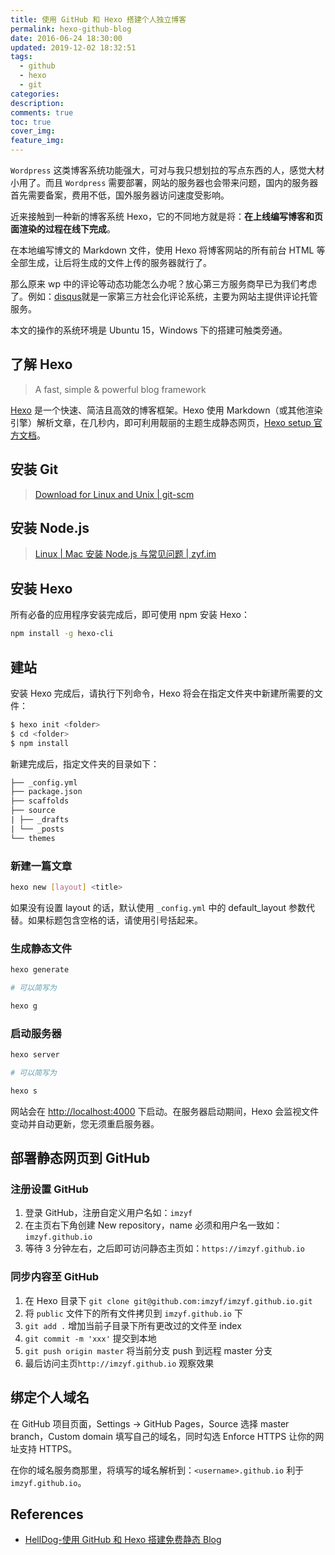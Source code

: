 ```yaml
---
title: 使用 GitHub 和 Hexo 搭建个人独立博客
permalink: hexo-github-blog
date: 2016-06-24 18:30:00
updated: 2019-12-02 18:32:51
tags:
  - github
  - hexo
  - git
categories:
description:
comments: true
toc: true
cover_img:
feature_img:
---
```


`Wordpress` 这类博客系统功能强大，可对与我只想划拉的写点东西的人，感觉大材小用了。而且 `Wordpress` 需要部署，网站的服务器也会带来问题，国内的服务器首先需要备案，费用不低，国外服务器访问速度受影响。

近来接触到一种新的博客系统 Hexo，它的不同地方就是将：**在上线编写博客和页面渲染的过程在线下完成**。

在本地编写博文的 Markdown 文件，使用 Hexo 将博客网站的所有前台 HTML 等全部生成，让后将生成的文件上传的服务器就行了。

那么原来 wp 中的评论等动态功能怎么办呢？放心第三方服务商早已为我们考虑了。例如：[disqus](https://disqus.com/)就是一家第三方社会化评论系统，主要为网站主提供评论托管服务。

本文的操作的系统环境是 Ubuntu 15，Windows 下的搭建可触类旁通。

## 了解 Hexo

> A fast, simple & powerful blog framework

[Hexo](https://hexo.io/) 是一个快速、简洁且高效的博客框架。Hexo 使用 Markdown（或其他渲染引擎）解析文章，在几秒内，即可利用靓丽的主题生成静态网页，[Hexo setup 官方文档](https://hexo.io/zh-cn/docs/setup.html)。

<!--more-->

## 安装 Git

> [Download for Linux and Unix | git-scm](https://git-scm.com/download/linux)

## 安装 Node.js

> [Linux | Mac 安装 Node.js 与常见问题 | zyf.im](/2017/07/06/install-node-js-in-ubuntu-and-faq/)

## 安装 Hexo

所有必备的应用程序安装完成后，即可使用 npm 安装 Hexo：

```bash
npm install -g hexo-cli
```

## 建站

安装 Hexo 完成后，请执行下列命令，Hexo 将会在指定文件夹中新建所需要的文件：

```bash
$ hexo init <folder>
$ cd <folder>
$ npm install
```

新建完成后，指定文件夹的目录如下：

```txt
├── _config.yml
├── package.json
├── scaffolds
├── source
| ├── _drafts
| └── _posts
└── themes
```

### 新建一篇文章

```bash
hexo new [layout] <title>
```

如果没有设置 layout 的话，默认使用 `_config.yml` 中的 default_layout 参数代替。如果标题包含空格的话，请使用引号括起来。

### 生成静态文件

```bash
hexo generate

# 可以简写为

hexo g
```

### 启动服务器

```bash
hexo server

# 可以简写为

hexo s
```

网站会在 [http://localhost:4000](http://localhost:4000) 下启动。在服务器启动期间，Hexo 会监视文件变动并自动更新，您无须重启服务器。

## 部署静态网页到 GitHub

### 注册设置 GitHub

1. 登录 GitHub，注册自定义用户名如：`imzyf`
2. 在主页右下角创建 New repository，name 必须和用户名一致如：`imzyf.github.io`
3. 等待 3 分钟左右，之后即可访问静态主页如：`https://imzyf.github.io`

### 同步内容至 GitHub

1. 在 Hexo 目录下 `git clone git@github.com:imzyf/imzyf.github.io.git`
2. 将 `public` 文件下的所有文件拷贝到 `imzyf.github.io` 下
3. `git add .` 增加当前子目录下所有更改过的文件至 index
4. `git commit -m 'xxx'` 提交到本地
5. `git push origin master` 将当前分支 push 到远程 master 分支
6. 最后访问主页`http://imzyf.github.io` 观察效果

## 绑定个人域名

在 GitHub 项目页面，Settings -> GitHub Pages，Source 选择 master branch，Custom domain 填写自己的域名，同时勾选 Enforce HTTPS 让你的网址支持 HTTPS。

在你的域名服务商那里，将填写的域名解析到：`<username>.github.io` 利于 `imzyf.github.io`。

## References

- [HellDog-使用 GitHub 和 Hexo 搭建免费静态 Blog](https://wsgzao.github.io/post/hexo-guide/)

